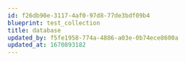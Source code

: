 ```yaml
---
id: f26db90e-3117-4af0-97d8-77de3bdf09b4
blueprint: test_collection
title: database
updated_by: f5fe1958-774a-4886-a03e-0b74ece8600a
updated_at: 1670893182
---
```

